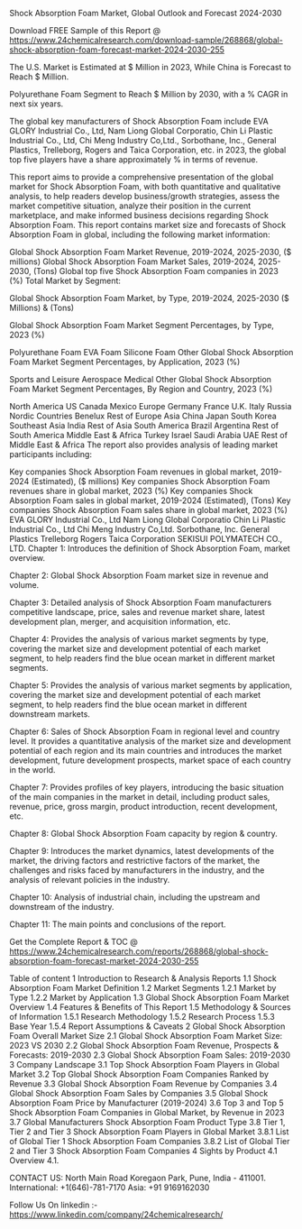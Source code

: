 Shock Absorption Foam Market, Global Outlook and Forecast 2024-2030

Download FREE Sample of this Report @ https://www.24chemicalresearch.com/download-sample/268868/global-shock-absorption-foam-forecast-market-2024-2030-255

The U.S. Market is Estimated at $ Million in 2023, While China is Forecast to Reach $ Million.

Polyurethane Foam Segment to Reach $ Million by 2030, with a % CAGR in next six years.

The global key manufacturers of Shock Absorption Foam include EVA GLORY Industrial Co., Ltd, Nam Liong Global Corporatio, Chin Li Plastic Industrial Co., Ltd, Chi Meng Industry Co,Ltd., Sorbothane, Inc., General Plastics, Trelleborg, Rogers and Taica Corporation, etc. in 2023, the global top five players have a share approximately % in terms of revenue.

This report aims to provide a comprehensive presentation of the global market for Shock Absorption Foam, with both quantitative and qualitative analysis, to help readers develop business/growth strategies, assess the market competitive situation, analyze their position in the current marketplace, and make informed business decisions regarding Shock Absorption Foam. This report contains market size and forecasts of Shock Absorption Foam in global, including the following market information:

Global Shock Absorption Foam Market Revenue, 2019-2024, 2025-2030, ($ millions)
Global Shock Absorption Foam Market Sales, 2019-2024, 2025-2030, (Tons)
Global top five Shock Absorption Foam companies in 2023 (%)
Total Market by Segment:

Global Shock Absorption Foam Market, by Type, 2019-2024, 2025-2030 ($ Millions) & (Tons)

Global Shock Absorption Foam Market Segment Percentages, by Type, 2023 (%)

Polyurethane Foam
EVA Foam
Silicone Foam
Other
Global Shock Absorption Foam Market Segment Percentages, by Application, 2023 (%)

Sports and Leisure
Aerospace
Medical
Other
Global Shock Absorption Foam Market Segment Percentages, By Region and Country, 2023 (%)

North America
US
Canada
Mexico
Europe
Germany
France
U.K.
Italy
Russia
Nordic Countries
Benelux
Rest of Europe
Asia
China
Japan
South Korea
Southeast Asia
India
Rest of Asia
South America
Brazil
Argentina
Rest of South America
Middle East & Africa
Turkey
Israel
Saudi Arabia
UAE
Rest of Middle East & Africa
The report also provides analysis of leading market participants including:

Key companies Shock Absorption Foam revenues in global market, 2019-2024 (Estimated), ($ millions)
Key companies Shock Absorption Foam revenues share in global market, 2023 (%)
Key companies Shock Absorption Foam sales in global market, 2019-2024 (Estimated), (Tons)
Key companies Shock Absorption Foam sales share in global market, 2023 (%)
EVA GLORY Industrial Co., Ltd
Nam Liong Global Corporatio
Chin Li Plastic Industrial Co., Ltd
Chi Meng Industry Co,Ltd.
Sorbothane, Inc.
General Plastics
Trelleborg
Rogers
Taica Corporation
SEKISUI POLYMATECH CO., LTD.
Chapter 1: Introduces the definition of Shock Absorption Foam, market overview.

Chapter 2: Global Shock Absorption Foam market size in revenue and volume.

Chapter 3: Detailed analysis of Shock Absorption Foam manufacturers competitive landscape, price, sales and revenue market share, latest development plan, merger, and acquisition information, etc.

Chapter 4: Provides the analysis of various market segments by type, covering the market size and development potential of each market segment, to help readers find the blue ocean market in different market segments.

Chapter 5: Provides the analysis of various market segments by application, covering the market size and development potential of each market segment, to help readers find the blue ocean market in different downstream markets.

Chapter 6: Sales of Shock Absorption Foam in regional level and country level. It provides a quantitative analysis of the market size and development potential of each region and its main countries and introduces the market development, future development prospects, market space of each country in the world.

Chapter 7: Provides profiles of key players, introducing the basic situation of the main companies in the market in detail, including product sales, revenue, price, gross margin, product introduction, recent development, etc.

Chapter 8: Global Shock Absorption Foam capacity by region & country.

Chapter 9: Introduces the market dynamics, latest developments of the market, the driving factors and restrictive factors of the market, the challenges and risks faced by manufacturers in the industry, and the analysis of relevant policies in the industry.

Chapter 10: Analysis of industrial chain, including the upstream and downstream of the industry.

Chapter 11: The main points and conclusions of the report.

Get the Complete Report & TOC @ https://www.24chemicalresearch.com/reports/268868/global-shock-absorption-foam-forecast-market-2024-2030-255

Table of content
1 Introduction to Research & Analysis Reports
1.1 Shock Absorption Foam Market Definition
1.2 Market Segments
1.2.1 Market by Type
1.2.2 Market by Application
1.3 Global Shock Absorption Foam Market Overview
1.4 Features & Benefits of This Report
1.5 Methodology & Sources of Information
1.5.1 Research Methodology
1.5.2 Research Process
1.5.3 Base Year
1.5.4 Report Assumptions & Caveats
2 Global Shock Absorption Foam Overall Market Size
2.1 Global Shock Absorption Foam Market Size: 2023 VS 2030
2.2 Global Shock Absorption Foam Revenue, Prospects & Forecasts: 2019-2030
2.3 Global Shock Absorption Foam Sales: 2019-2030
3 Company Landscape
3.1 Top Shock Absorption Foam Players in Global Market
3.2 Top Global Shock Absorption Foam Companies Ranked by Revenue
3.3 Global Shock Absorption Foam Revenue by Companies
3.4 Global Shock Absorption Foam Sales by Companies
3.5 Global Shock Absorption Foam Price by Manufacturer (2019-2024)
3.6 Top 3 and Top 5 Shock Absorption Foam Companies in Global Market, by Revenue in 2023
3.7 Global Manufacturers Shock Absorption Foam Product Type
3.8 Tier 1, Tier 2 and Tier 3 Shock Absorption Foam Players in Global Market
3.8.1 List of Global Tier 1 Shock Absorption Foam Companies
3.8.2 List of Global Tier 2 and Tier 3 Shock Absorption Foam Companies
4 Sights by Product
4.1 Overview
4.1.

CONTACT US:
North Main Road Koregaon Park, Pune, India - 411001.
International: +1(646)-781-7170
Asia: +91 9169162030

Follow Us On linkedin :- https://www.linkedin.com/company/24chemicalresearch/
